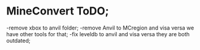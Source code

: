 # MineConvert ToDO;
-remove xbox to anvil folder;
-remove Anvil to MCregion and visa versa we have other tools for that;
-fix leveldb to anvil and visa versa they are both outdated;
